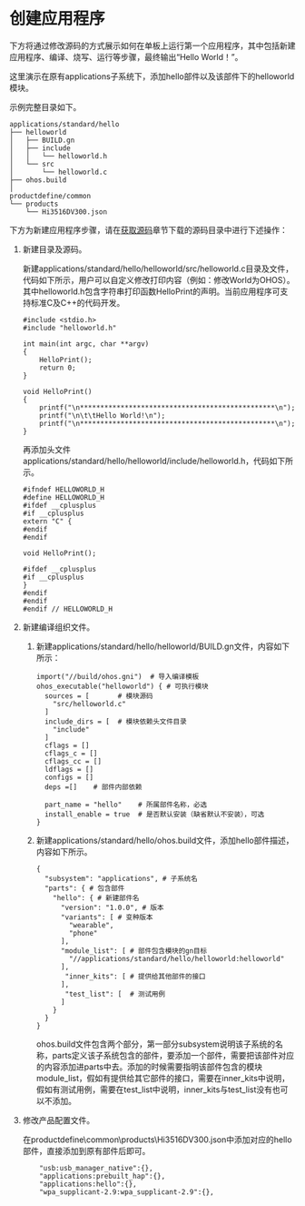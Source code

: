 # 创建应用程序<a name="ZH-CN_TOPIC_0000001233924721"></a>

下方将通过修改源码的方式展示如何在单板上运行第一个应用程序，其中包括新建应用程序、编译、烧写、运行等步骤，最终输出“Hello World！”。

这里演示在原有applications子系统下，添加hello部件以及该部件下的helloworld模块。

示例完整目录如下。

```
applications/standard/hello
├── helloworld
│   ├── BUILD.gn
│   ├── include
│   │   └── helloworld.h
│   └── src
│       └── helloworld.c
├── ohos.build
│
productdefine/common
└── products
    └── Hi3516DV300.json
```

下方为新建应用程序步骤，请在[获取源码](quickstart-standard-sourcecode-acquire.md)章节下载的源码目录中进行下述操作：

1.  新建目录及源码。

    新建applications/standard/hello/helloworld/src/helloworld.c目录及文件，代码如下所示，用户可以自定义修改打印内容（例如：修改World为OHOS）。其中helloworld.h包含字符串打印函数HelloPrint的声明。当前应用程序可支持标准C及C++的代码开发。

    ```
    #include <stdio.h>
    #include "helloworld.h"
    
    int main(int argc, char **argv)
    {
        HelloPrint();
        return 0;
    }
    
    void HelloPrint()
    {
        printf("\n************************************************\n");
        printf("\n\t\tHello World!\n");
        printf("\n************************************************\n");
    }
    ```

    再添加头文件applications/standard/hello/helloworld/include/helloworld.h，代码如下所示。

    ```
    #ifndef HELLOWORLD_H
    #define HELLOWORLD_H
    #ifdef __cplusplus
    #if __cplusplus
    extern "C" {
    #endif
    #endif
    
    void HelloPrint();
    
    #ifdef __cplusplus
    #if __cplusplus
    }
    #endif
    #endif
    #endif // HELLOWORLD_H
    ```

2.  新建编译组织文件。
    1.  新建applications/standard/hello/helloworld/BUILD.gn文件，内容如下所示：

        ```
        import("//build/ohos.gni")  # 导入编译模板
        ohos_executable("helloworld") { # 可执行模块
          sources = [       # 模块源码
        	"src/helloworld.c"
          ]
          include_dirs = [  # 模块依赖头文件目录
            "include" 
          ]
          cflags = []
          cflags_c = []
          cflags_cc = []
          ldflags = []
          configs = []
          deps =[]    # 部件内部依赖
        
          part_name = "hello"    # 所属部件名称，必选
          install_enable = true  # 是否默认安装（缺省默认不安装），可选
        }
        ```

    2.  新建applications/standard/hello/ohos.build文件，添加hello部件描述，内容如下所示。

        ```
        {
          "subsystem": "applications", # 子系统名
          "parts": { # 包含部件
            "hello": { # 新建部件名
              "version": "1.0.0", # 版本
              "variants": [ # 变种版本
                "wearable",
                "phone"
              ],
              "module_list": [ # 部件包含模块的gn目标
                "//applications/standard/hello/helloworld:helloworld"
              ],
               "inner_kits": [ # 提供给其他部件的接口
              ],
               "test_list": [  # 测试用例
              ]
            }
          }
        }
        ```

        ohos.build文件包含两个部分，第一部分subsystem说明该子系统的名称，parts定义该子系统包含的部件，要添加一个部件，需要把该部件对应的内容添加进parts中去。添加的时候需要指明该部件包含的模块module\_list，假如有提供给其它部件的接口，需要在inner\_kits中说明，假如有测试用例，需要在test\_list中说明，inner\_kits与test\_list没有也可以不添加。

3.  修改产品配置文件。

    在productdefine\\common\\products\\Hi3516DV300.json中添加对应的hello部件，直接添加到原有部件后即可。

    ```
        "usb:usb_manager_native":{},
        "applications:prebuilt_hap":{},
        "applications:hello":{},
        "wpa_supplicant-2.9:wpa_supplicant-2.9":{},
    ```


